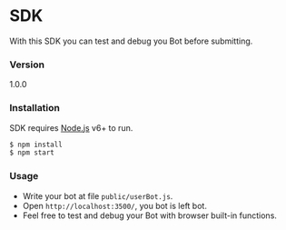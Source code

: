 # SDK

With this SDK you can test and debug you Bot before submitting.

### Version
1.0.0

### Installation

SDK requires [Node.js](https://nodejs.org/) v6+ to run.

```sh
$ npm install
$ npm start
```

### Usage

- Write your bot at file `public/userBot.js`.
- Open `http://localhost:3500/`, you bot is left bot.
- Feel free to test and debug your Bot with browser built-in functions.
